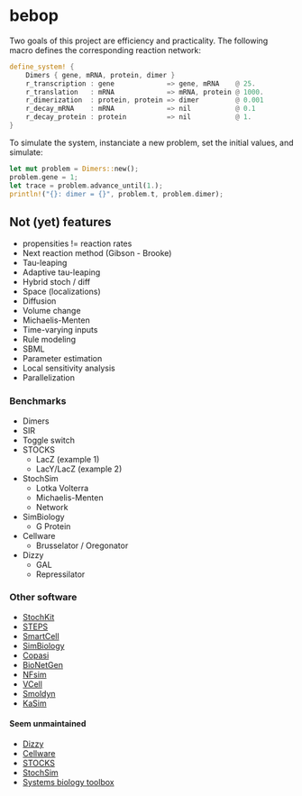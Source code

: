 # bebop

Two goals of this project are efficiency and practicality.  The
following macro defines the corresponding reaction network:

``` Rust
define_system! {
    Dimers { gene, mRNA, protein, dimer }
    r_transcription : gene             => gene, mRNA    @ 25.
    r_translation   : mRNA             => mRNA, protein @ 1000.
    r_dimerization  : protein, protein => dimer         @ 0.001
    r_decay_mRNA    : mRNA             => nil           @ 0.1
    r_decay_protein : protein          => nil           @ 1.
}
```

To simulate the system, instanciate a new problem, set the initial
values, and simulate:

``` Rust
let mut problem = Dimers::new();
problem.gene = 1;
let trace = problem.advance_until(1.);
println!("{}: dimer = {}", problem.t, problem.dimer);
```

## Not (yet) features

* propensities != reaction rates
* Next reaction method (Gibson - Brooke)
* Tau-leaping
* Adaptive tau-leaping
* Hybrid stoch / diff
* Space (localizations)
* Diffusion
* Volume change
* Michaelis-Menten
* Time-varying inputs
* Rule modeling
* SBML
* Parameter estimation
* Local sensitivity analysis
* Parallelization

### Benchmarks

* Dimers
* SIR
* Toggle switch
* STOCKS
    * LacZ (example 1)
    * LacY/LacZ (example 2)
* StochSim
    * Lotka Volterra
    * Michaelis-Menten
    * Network
* SimBiology
    * G Protein
* Cellware
    * Brusselator / Oregonator
* Dizzy
    * GAL
    * Repressilator

### Other software

* [StochKit](https://sourceforge.net/projects/stochkit/)
* [STEPS](https://github.com/CNS-OIST/STEPS)
* [SmartCell](http://software.crg.es/smartcell/)
* [SimBiology](https://fr.mathworks.com/help/simbio/)
* [Copasi](http://copasi.org/)
* [BioNetGen](http://bionetgen.org/)
* [NFsim](http://michaelsneddon.net/nfsim/)
* [VCell](http://vcell.org/)
* [Smoldyn](http://www.smoldyn.org/)
* [KaSim](http://dev.executableknowledge.org/)

#### Seem unmaintained

* [Dizzy](http://magnet.systemsbiology.net/software/Dizzy/)
* [Cellware](http://www.bii.a-star.edu.sg/achievements/applications/cellware/)
* [STOCKS](https://doi.org/10.1093/bioinformatics/18.3.470)
* [StochSim](http://lenoverelab.org/perso/lenov/stochsim.html)
* [Systems biology toolbox](http://www.sbtoolbox.org/)

